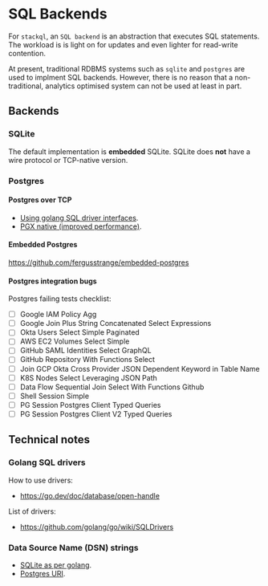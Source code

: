 
# SQL Backends

For `stackql`, an `SQL backend` is an abstraction that executes SQL statements.  The workload is is light on for updates and even lighter for read-write contention.  

At present, traditional RDBMS systems such as `sqlite` and `postgres` are used to implment SQL backends.  However, there is no reason that a non-traditional, analytics optimised system can not be used at least in part.

## Backends

### SQLite

The default implementation is **embedded** SQLite.  SQLite does **not** have a wire protocol or TCP-native version.

### Postgres

#### Postgres over TCP

- [Using golang SQL driver interfaces](https://github.com/jackc/pgx/wiki/Getting-started-with-pgx-through-database-sql#hello-world-from-postgresql).
- [PGX native (improved performance)](https://github.com/jackc/pgx/wiki/Getting-started-with-pgx).

#### Embedded Postgres

https://github.com/fergusstrange/embedded-postgres

#### Postgres integration bugs

Postgres failing tests checklist:

- [ ] Google IAM Policy Agg                                                 
- [ ] Google Join Plus String Concatenated Select Expressions               
- [ ] Okta Users Select Simple Paginated                                    
- [ ] AWS EC2 Volumes Select Simple                                         
- [ ] GitHub SAML Identities Select GraphQL                                 
- [ ] GitHub Repository With Functions Select                               
- [ ] Join GCP Okta Cross Provider JSON Dependent Keyword in Table Name     
- [ ] K8S Nodes Select Leveraging JSON Path                                 
- [ ] Data Flow Sequential Join Select With Functions Github                       
- [ ] Shell Session Simple                                                  
- [ ] PG Session Postgres Client Typed Queries                              
- [ ] PG Session Postgres Client V2 Typed Queries                       

## Technical notes

### Golang SQL drivers

How to use drivers:

- https://go.dev/doc/database/open-handle

List of drivers:

- https://github.com/golang/go/wiki/SQLDrivers

### Data Source Name (DSN) strings

- [SQLite as per golang](https://github.com/mattn/go-sqlite3#dsn-examples).
- [Postgres URI](https://www.postgresql.org/docs/current/libpq-connect.html#LIBPQ-CONNSTRING).
